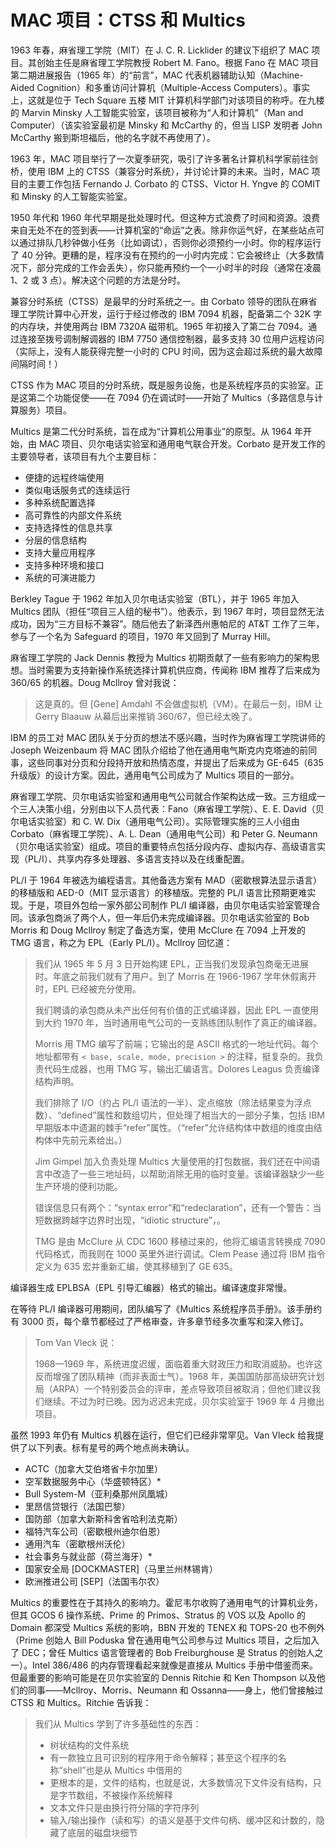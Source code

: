 # MAC 项目：CTSS 和 Multics

1963 年春，麻省理工学院（MIT）在 J. C. R. Licklider 的建议下组织了 MAC 项目。其创始主任是麻省理工学院教授 Robert M. Fano。根据 Fano 在 MAC 项目第二期进展报告（1965 年）的“前言”，MAC 代表机器辅助认知（Machine-Aided Cognition）和多重访问计算机（Multiple-Access Computers）。事实上，这就是位于 Tech Square 五楼 MIT 计算机科学部门对该项目的称呼。在九楼的 Marvin Minsky 人工智能实验室，该项目被称为“人和计算机”（Man and Computer）（该实验室最初是 Minsky 和 McCarthy 的，但当 LISP 发明者 John McCarthy 搬到斯坦福后，他的名字就不再使用了）。

1963 年，MAC 项目举行了一次夏季研究，吸引了许多著名计算机科学家前往剑桥，使用 IBM 上的 CTSS（兼容分时系统），并讨论计算的未来。当时，MAC 项目的主要工作包括 Fernando J. Corbato 的 CTSS、Victor H. Yngve 的 COMIT 和 Minsky 的人工智能实验室。

1950 年代和 1960 年代早期是批处理时代。但这种方式浪费了时间和资源。浪费来自无处不在的签到表——计算机室的“命运”之表。除非你运气好，在某些站点可以通过排队几秒钟做小任务（比如调试），否则你必须预约一小时。你的程序运行了 40 分钟。更糟的是，程序没有在预约的一小时内完成：它会被终止（大多数情况下，部分完成的工作会丢失），你只能再预约一个一小时半的时段（通常在凌晨 1、2 或 3 点）。解决这个问题的方法是分时。

兼容分时系统（CTSS）是最早的分时系统之一。由 Corbato 领导的团队在麻省理工学院计算中心开发，运行于经过修改的 IBM 7094 机器，配备第二个 32K 字的内存块，并使用两台 IBM 7320A 磁带机。1965 年初接入了第二台 7094。通过连接至拨号调制解调器的 IBM 7750 通信控制器，最多支持 30 位用户远程访问（实际上，没有人能获得完整一小时的 CPU 时间，因为这会超过系统的最大故障间隔时间！）

CTSS 作为 MAC 项目的分时系统，既是服务设施，也是系统程序员的实验室。正是这第二个功能促使——在 7094 仍在调试时——开始了 Multics（多路信息与计算服务）项目。

Multics 是第二代分时系统，旨在成为“计算机公用事业”的原型。从 1964 年开始，由 MAC 项目、贝尔电话实验室和通用电气联合开发。Corbato 是开发工作的主要领导者，该项目有九个主要目标：

* 便捷的远程终端使用
* 类似电话服务式的连续运行
* 多种系统配置选择
* 高可靠性的内部文件系统
* 支持选择性的信息共享
* 分层的信息结构
* 支持大量应用程序
* 支持多种环境和接口
* 系统的可演进能力

Berkley Tague 于 1962 年加入贝尔电话实验室（BTL），并于 1965 年加入 Multics 团队（担任“项目三人组的秘书”）。他表示，到 1967 年时，项目显然无法成功，因为“三方目标不兼容”。随后他去了新泽西州惠帕尼的 AT\&T 工作了三年，参与了一个名为 Safeguard 的项目，1970 年又回到了 Murray Hill。

麻省理工学院的 Jack Dennis 教授为 Multics 初期贡献了一些有影响力的架构思想。当时需要为支持新操作系统选择计算机供应商，传闻称 IBM 推荐了后来成为 360/65 的机器。Doug Mcllroy 曾对我说：

>这是真的。但 \[Gene] Amdahl 不会做虚拟机（VM）。在最后一刻，IBM 让 Gerry Blaauw 从幕后出来推销 360/67，但已经太晚了。

IBM 的员工对 MAC 团队关于分页的想法不感兴趣，当时作为麻省理工学院讲师的 Joseph Weizenbaum 将 MAC 团队介绍给了他在通用电气斯克内克塔迪的前同事，这些同事对分页和分段持开放和热情态度，并提出了后来成为 GE-645（635 升级版）的设计方案。因此，通用电气公司成为了 Multics 项目的一部分。

麻省理工学院、贝尔电话实验室和通用电气公司就合作架构达成一致。三方组成一个三人决策小组，分别由以下人员代表：Fano（麻省理工学院）、E. E. David（贝尔电话实验室）和 C. W. Dix（通用电气公司）。实际管理实施的三人小组由 Corbato（麻省理工学院）、A. L. Dean（通用电气公司）和 Peter G. Neumann（贝尔电话实验室）组成。项目的重要特点包括分段内存、虚拟内存、高级语言实现（PL/I）、共享内存多处理器、多语言支持以及在线重配置。

PL/I 于 1964 年被选为编程语言。其他备选方案有 MAD（密歇根算法显示语言）的移植版和 AED-0（MIT 显示语言）的移植版。完整的 PL/I 语言比预期更难实现。于是，项目外包给一家外部公司制作 PL/I 编译器，由贝尔电话实验室管理合同。该承包商派了两个人，但一年后仍未完成编译器。贝尔电话实验室的 Bob Morris 和 Doug Mcllroy 制定了备选方案，使用 McClure 在 7094 上开发的 TMG 语言，称之为 EPL（Early PL/I）。Mcllroy 回忆道：

>我们从 1965 年 5 月 3 日开始构建 EPL，正当我们发现承包商毫无进展时。年底之前我们就有了用户。到了 Morris 在 1966-1967 学年休假离开时，EPL 已经被充分使用。
>
>我们聘请的承包商从未产出任何有价值的正式编译器，因此 EPL 一直使用到大约 1970 年，当时通用电气公司的一支熟练团队制作了真正的编译器。
>
>Morris 用 TMG 编写了前端；它输出的是 ASCII 格式的一地址代码。每个地址都带有 `< base, scale, mode, precision >` 的注释，挺复杂的。我负责代码生成器，也用 TMG 写，输出汇编语言。Dolores Leagus 负责编译结构声明。
>
>我们排除了 I/O（约占 PL/I 语法的一半）、定点缩放（除法结果变为浮点数）、“defined”属性和数组切片，但处理了相当大的一部分子集，包括 IBM 早期版本中遗漏的棘手“refer”属性。（“refer”允许结构体中数组的维度由结构体中先前元素给出。）
>
>Jim Gimpel 加入负责处理 Multics 大量使用的打包数据，我们还在中间语言中改造了一些三地址码，以帮助消除无用的临时变量。该编译器缺少一些生产环境的便利功能。
>
>错误信息只有两个：“syntax error”和“redeclaration”，还有一个警告：当短数据跨越字边界时出现，“idiotic structure”，。
>
>TMG 是由 McClure 从 CDC 1600 移植过来的，他将汇编语言转换成 7090 代码格式，而我则在 1000 英里外进行调试。Clem Pease 通过将 IBM 指令定义为 635 宏并重新汇编，使其移植到了 GE 635。

编译器生成 EPLBSA（EPL 引导汇编器）格式的输出。编译速度非常慢。

在等待 PL/I 编译器可用期间，团队编写了《Multics 系统程序员手册》。该手册约有 3000 页，每个章节都经过了严格审查，许多章节经多次重写和深入修订。

>Tom Van Vleck 说：
>
>1968—1969 年，系统进度迟缓，面临着重大财政压力和取消威胁。也许这反而增强了团队精神（而非表面士气）。1968 年，美国国防部高级研究计划局（ARPA）一个特别委员会的评审，差点导致项目被取消；但他们建议我们继续。不过为时已晚。因为迟迟未完成，贝尔实验室于 1969 年 4 月撤出项目。

虽然 1993 年仍有 Multics 机器在运行，但它们已经非常罕见。Van Vleck 给我提供了以下列表。标有星号的两个地点尚未确认。

* ACTC（加拿大艾伯塔省卡尔加里）
* 空军数据服务中心（华盛顿特区）\*
* Bull System-M（亚利桑那州凤凰城）
* 里昂信贷银行（法国巴黎）
* 国防部（加拿大新斯科舍省哈利法克斯）
* 福特汽车公司（密歇根州迪尔伯恩）
* 通用汽车（密歇根州沃伦）
* 社会事务与就业部（荷兰海牙）\*
* 国家安全局 \[DOCKMASTER]（马里兰州林锡肯）
* 欧洲推进公司 \[SEP]（法国韦尔农）

Multics 的重要性在于其持久的影响力。霍尼韦尔收购了通用电气的计算机业务，但其 GCOS 6 操作系统、Prime 的 Primos、Stratus 的 VOS 以及 Apollo 的 Domain 都深受 Multics 系统的影响，BBN 开发的 TENEX 和 TOPS-20 也不例外（Prime 创始人 Bill Poduska 曾在通用电气公司参与过 Multics 项目，之后加入了 DEC；曾任 Multics 语言管理者的 Bob Freiburghouse 是 Stratus 的创始人之一）。Intel 386/486 的内存管理看起来就像是直接从 Multics 手册中借鉴而来。但最重要的影响可能是在贝尔实验室的 Dennis Ritchie 和 Ken Thompson 以及他们的同事——Mcllroy、Morris、Neumann 和 Ossanna——身上，他们曾接触过 CTSS 和 Multics。Ritchie 告诉我：

>我们从 Multics 学到了许多基础性的东西：
>
>* 树状结构的文件系统
>* 有一款独立且可识别的程序用于命令解释；甚至这个程序的名称“shell”也是从 Multics 中借用的
>* 更根本的是，文件的结构，也就是说，大多数情况下文件没有结构，只是字节数组，不被操作系统解释
>* 文本文件只是由换行符分隔的字符序列
>* 输入/输出操作（读和写）的语义是基于文件句柄、缓冲区和计数的，隐藏了底层的磁盘块细节
